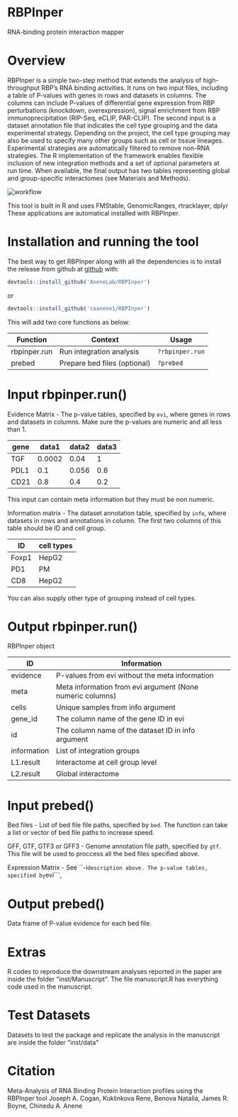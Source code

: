 # RBPInper
RNA-binding protein interaction mapper

# Overview
RBPInper is a simple two-step method that extends the analysis of high-throughput RBP’s RNA binding activities. It runs on two input files, including a table of P-values with genes in rows and datasets in columns. The columns can include P-values of differential gene expression from RBP perturbations (knockdown, overexpression), signal enrichment from RBP immunoprecipitation (RIP-Seq, eCLIP, PAR-CLIP). The second input is a dataset annotation file that indicates the cell type grouping and the data experimental strategy. Depending on the project, the cell type grouping may also be used to specify many other groups such as cell or tissue lineages. Experimental strategies are automatically filtered to remove non-RNA strategies. The R implementation of the framework enables flexible inclusion of new integration methods and a set of optional parameters at run time. When available, the final output has two tables representing global and group-specific interactomes (see Materials and Methods).

![workflow](https://github.com/caanene1/RBPInper/blob/5e39afdf71e8fa5faa4515ddc0d245a44bd8f4f6/Workflow.jpg)



This tool is built in R and uses FMStable, GenomicRanges, rtracklayer, dplyr
These applications are automatical installed with RBPInper.

# Installation and running the tool
The best way to get RBPInper along with all the dependencies is to install the release from github at [github](https://github.com/AneneLab/RBPInper) with:

``` r
devtools::install_github('AneneLab/RBPInper')
```
or 

``` r
devtools::install_github('caanene1/RBPInper')
```

This will add two core functions as below:

| Function | Context | Usage |
| ---    | --- | --- |
| rbpinper.run | Run integration analysis | ```?rbpinper.run``` |
| prebed | Prepare bed files (optional) | ```?prebed``` |

# Input rbpinper.run()
Evidence Matrix - The p-value tables, specified by ```evi```, where genes in rows and datasets in columns.
Make sure the p-values are numeric and all less than 1.

| gene  | data1 | data2 | data3 |
| --- | --- | --- | --- |
| TGF | 0.0002 | 0.04 | 1 | 
| PDL1  |  0.1  | 0.056  |  0.6  |
| CD21  |  0.8  | 0.4  |  0.2 |

This input can contain meta information but they must be non numeric.

Information matrix - The dataset annotation table, specified by ```info```, where datasets in rows and annotations in column. The first two columns of this table should be ID and cell group. 

| ID  | cell types |
| --- | --- |
| Foxp1 | HepG2 |
| PD1  |  PM  |
| CD8  |  HepG2  |

You can also supply other type of grouping instead of cell types.


# Output rbpinper.run()
RBPInper object

| ID | Information |
| --- | --- |
| evidence | P-values from evi without the meta information |
|  meta | Meta information from evi argument (None numeric columns) |
|  cells  | Unique samples from info argument |
|  gene_id  | The column name of the gene ID in evi |
|  id | The column name of the dataset ID in info argument |
|  information |  List of integration groups |
| L1.result | Interactome at cell group level |
| L2.result | Global interactome |


# Input prebed()
Bed files - List of bed file file paths, specified by ```bed```. The function can take a list or vector of bed file paths to increase speed.

GFF, GTF, GTF3 or GFF3 - Genome annotation file path, specified by ```gtf```. This file will be used to proccess all the bed files specified above.

Expression Matrix - See ``-i``` description above.
The p-value tables, specified by ```evi```,

# Output prebed()
Data frame of P-value evidence for each bed file.

# Extras
R codes to reproduce the downstream analyses reported in the paper are inside the folder "inst/Manuscript". The file manuscript.R has everything code used in the manuscript.

# Test Datasets
Datasets to test the package and replicate the analysis in the manuscript are inside the folder "inst/data"


# Citation
Meta-Analysis of RNA Binding Protein Interaction profiles using the RBPInper tool
Joseph A. Cogan, Kuklinkova Rene, Benova Natalia, James R. Boyne, Chinedu A. Anene
